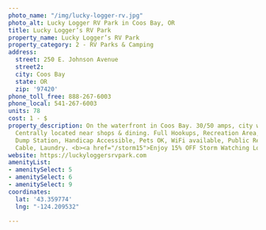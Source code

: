 ```yaml
---
photo_name: "/img/lucky-logger-rv.jpg"
photo_alt: Lucky Logger RV Park in Coos Bay, OR
title: Lucky Logger’s RV Park
property_name: Lucky Logger’s RV Park
property_category: 2 - RV Parks & Camping
address:
  street: 250 E. Johnson Avenue
  street2: 
  city: Coos Bay
  state: OR
  zip: '97420'
phone_toll_free: 888-267-6003
phone_local: 541-267-6003
units: 78
cost: 1 - $
property_description: On the waterfront in Coos Bay. 30/50 amps, city water, RV supplies.
  Centrally located near shops & dining. Full Hookups, Recreation Area, Security,
  Dump Station, Handicap Accessible, Pets OK, WiFi available, Public Restrooms, Showers,
  Cable, Laundry. <b><a href="/storm15">Enjoy 15% OFF Storm Watching Lodging Special!</a></b>
website: https://luckyloggersrvpark.com
amenityList:
- amenitySelect: 5
- amenitySelect: 6
- amenitySelect: 9
coordinates:
  lat: '43.359774'
  lng: "-124.209532"

---
```

